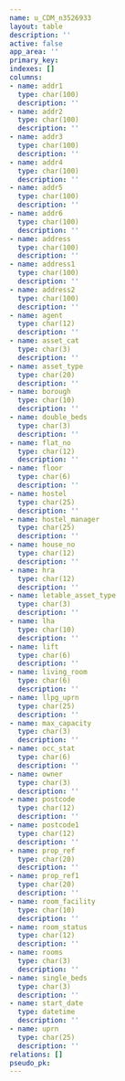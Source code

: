 ```yaml
---
name: u_CDM_n3526933
layout: table
description: ''
active: false
app_area: ''
primary_key: 
indexes: []
columns:
- name: addr1
  type: char(100)
  description: ''
- name: addr2
  type: char(100)
  description: ''
- name: addr3
  type: char(100)
  description: ''
- name: addr4
  type: char(100)
  description: ''
- name: addr5
  type: char(100)
  description: ''
- name: addr6
  type: char(100)
  description: ''
- name: address
  type: char(100)
  description: ''
- name: address1
  type: char(100)
  description: ''
- name: address2
  type: char(100)
  description: ''
- name: agent
  type: char(12)
  description: ''
- name: asset_cat
  type: char(3)
  description: ''
- name: asset_type
  type: char(20)
  description: ''
- name: borough
  type: char(10)
  description: ''
- name: double_beds
  type: char(3)
  description: ''
- name: flat_no
  type: char(12)
  description: ''
- name: floor
  type: char(6)
  description: ''
- name: hostel
  type: char(25)
  description: ''
- name: hostel_manager
  type: char(25)
  description: ''
- name: house_no
  type: char(12)
  description: ''
- name: hra
  type: char(12)
  description: ''
- name: letable_asset_type
  type: char(3)
  description: ''
- name: lha
  type: char(10)
  description: ''
- name: lift
  type: char(6)
  description: ''
- name: living_room
  type: char(6)
  description: ''
- name: llpg_uprn
  type: char(25)
  description: ''
- name: max_capacity
  type: char(3)
  description: ''
- name: occ_stat
  type: char(6)
  description: ''
- name: owner
  type: char(3)
  description: ''
- name: postcode
  type: char(12)
  description: ''
- name: postcode1
  type: char(12)
  description: ''
- name: prop_ref
  type: char(20)
  description: ''
- name: prop_ref1
  type: char(20)
  description: ''
- name: room_facility
  type: char(10)
  description: ''
- name: room_status
  type: char(12)
  description: ''
- name: rooms
  type: char(3)
  description: ''
- name: single_beds
  type: char(3)
  description: ''
- name: start_date
  type: datetime
  description: ''
- name: uprn
  type: char(25)
  description: ''
relations: []
pseudo_pk: 
---
```



